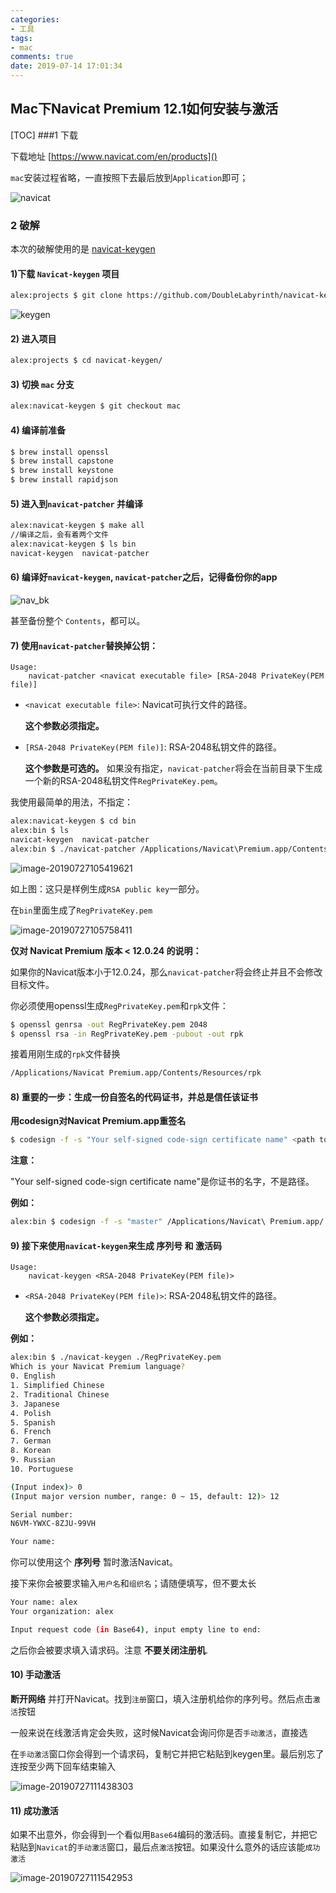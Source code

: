 ```yaml
---
categories:
- 工具
tags:
- mac
comments: true
date: 2019-07-14 17:01:34
---
```

## Mac下Navicat Premium 12.1如何安装与激活

[TOC]
###1 下载

下载地址 [https://www.navicat.com/en/products]()

`mac`安装过程省略，一直按照下去最后放到`Application`即可；

![navicat](/images/navicat.jpg)

### 2 破解

本次的破解使用的是 [navicat-keygen](https://github.com/DoubleLabyrinth/navicat-keygen)

#### 1)下载 `Navicat-keygen` 项目

```bash
alex:projects $ git clone https://github.com/DoubleLabyrinth/navicat-keygen
```

![keygen](/images/keygen.jpg)

#### 2) 进入项目

```bash
alex:projects $ cd navicat-keygen/
```

#### 3) 切换 `mac` 分支

```bash
alex:navicat-keygen $ git checkout mac
```

#### 4) 编译前准备

```bash
$ brew install openssl
$ brew install capstone
$ brew install keystone
$ brew install rapidjson
```

#### 5) 进入到`navicat-patcher` 并编译

```bash
alex:navicat-keygen $ make all
//编译之后，会有着两个文件
alex:navicat-keygen $ ls bin
navicat-keygen	navicat-patcher
```

#### 6) 编译好`navicat-keygen`, `navicat-patcher`之后，记得备份你的app

![nav_bk](/images/nav_bk.jpg)

甚至备份整个 `Contents`，都可以。

#### 7) 使用`navicat-patcher`替换掉公钥：

```
Usage:
    navicat-patcher <navicat executable file> [RSA-2048 PrivateKey(PEM file)]
```

- `<navicat executable file>`: Navicat可执行文件的路径。

  **这个参数必须指定。**

- `[RSA-2048 PrivateKey(PEM file)]`: RSA-2048私钥文件的路径。

  **这个参数是可选的。** 如果没有指定，`navicat-patcher`将会在当前目录下生成一个新的RSA-2048私钥文件`RegPrivateKey.pem`。

我使用最简单的用法，不指定：

```bash
alex:navicat-keygen $ cd bin
alex:bin $ ls
navicat-keygen	navicat-patcher
alex:bin $ ./navicat-patcher /Applications/Navicat\Premium.app/Contents/MacOS/Navicat\ Premium
```

![image-20190727105419621](/images/image-20190727105419621.png)

如上图：这只是样例生成`RSA public key`一部分。

在`bin`里面生成了`RegPrivateKey.pem`

![image-20190727105758411](/images/image-20190727105758411.png)



**仅对 Navicat Premium 版本 < 12.0.24 的说明：**

如果你的Navicat版本小于12.0.24，那么`navicat-patcher`将会终止并且不会修改目标文件。

你必须使用openssl生成`RegPrivateKey.pem`和`rpk`文件：

```bash
$ openssl genrsa -out RegPrivateKey.pem 2048
$ openssl rsa -in RegPrivateKey.pem -pubout -out rpk
```

接着用刚生成的`rpk`文件替换

```bash
/Applications/Navicat Premium.app/Contents/Resources/rpk
```



#### 8) 重要的一步：**生成一份自签名的代码证书，并总是信任该证书**

**用codesign对Navicat Premium.app重签名**

```bash
$ codesign -f -s "Your self-signed code-sign certificate name" <path to Navicat Premium.app>
```

**注意：**

"Your self-signed code-sign certificate name"是你证书的名字，不是路径。

**例如：**

```bash
alex:bin $ codesign -f -s "master" /Applications/Navicat\ Premium.app/
```

#### 9) 接下来使用`navicat-keygen`来生成 **序列号** 和 **激活码**

```
Usage:
    navicat-keygen <RSA-2048 PrivateKey(PEM file)>
```

- `<RSA-2048 PrivateKey(PEM file)>`: RSA-2048私钥文件的路径。

  **这个参数必须指定。**

**例如：**

```bash
alex:bin $ ./navicat-keygen ./RegPrivateKey.pem
Which is your Navicat Premium language?
0. English
1. Simplified Chinese
2. Traditional Chinese
3. Japanese
4. Polish
5. Spanish
6. French
7. German
8. Korean
9. Russian
10. Portuguese

(Input index)> 0
(Input major version number, range: 0 ~ 15, default: 12)> 12

Serial number:
N6VM-YWXC-8ZJU-99VH

Your name:
```

你可以使用这个 **序列号** 暂时激活Navicat。

接下来你会被要求输入`用户名`和`组织名`；请随便填写，但不要太长

```bash
Your name: alex
Your organization: alex

Input request code (in Base64), input empty line to end:
```

之后你会被要求填入请求码。注意 **不要关闭注册机**.

#### 10) 手动激活

**断开网络** 并打开Navicat。找到`注册`窗口，填入注册机给你的序列号。然后点击`激活`按钮

一般来说在线激活肯定会失败，这时候Navicat会询问你是否`手动激活`，直接选

在`手动激活`窗口你会得到一个请求码，复制它并把它粘贴到keygen里。最后别忘了连按至少两下回车结束输入

![image-20190727111438303](/images/image-20190727111438303.png)

#### 11) 成功激活

如果不出意外，你会得到一个看似用`Base64`编码的激活码。直接复制它，并把它粘贴到`Navicat`的`手动激活`窗口，最后点`激活`按钮。如果没什么意外的话应该能`成功激活`

![image-20190727111542953](/images/image-20190727111542953.png)
